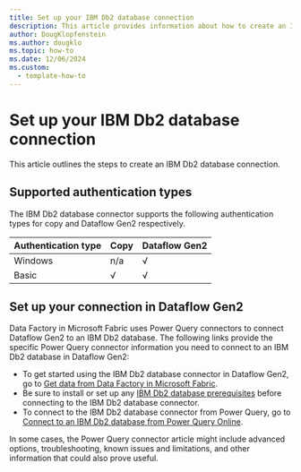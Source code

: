 ```yaml
---
title: Set up your IBM Db2 database connection
description: This article provides information about how to create an IBM Db2 database connection in Microsoft Fabric.
author: DougKlopfenstein
ms.author: dougklo
ms.topic: how-to
ms.date: 12/06/2024
ms.custom:
  - template-how-to
---
```


# Set up your IBM Db2 database connection

This article outlines the steps to create an IBM Db2 database connection.


## Supported authentication types

The IBM Db2 database connector supports the following authentication types for copy and Dataflow Gen2 respectively.  

|Authentication type |Copy |Dataflow Gen2 |
|:---|:---|:---|
|Windows| n/a | √ |
|Basic| √ | √ |

## Set up your connection in Dataflow Gen2

Data Factory in Microsoft Fabric uses Power Query connectors to connect Dataflow Gen2 to an IBM Db2 database. The following links provide the specific Power Query connector information you need to connect to an IBM Db2 database in Dataflow Gen2:

- To get started using the IBM Db2 database connector in Dataflow Gen2, go to [Get data from Data Factory in Microsoft Fabric](/power-query/where-to-get-data#get-data-from-data-factory-in-microsoft-fabric-preview).
- Be sure to install or set up any [IBM Db2 database prerequisites](/power-query/connectors/ibm-db2-database#prerequisites) before connecting to the IBM Db2 database connector.
- To connect to the IBM Db2 database connector from Power Query, go to [Connect to an IBM Db2 database from Power Query Online](/power-query/connectors/ibm-db2-database#connect-to-an-ibm-db2-database-from-power-query-online).

In some cases, the Power Query connector article might include advanced options, troubleshooting, known issues and limitations, and other information that could also prove useful.


